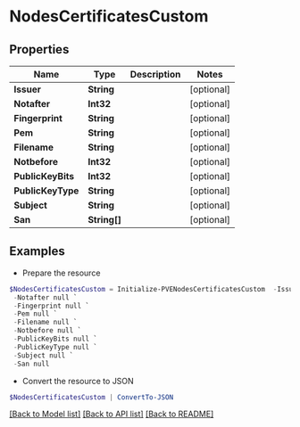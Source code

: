 # NodesCertificatesCustom
## Properties

Name | Type | Description | Notes
------------ | ------------- | ------------- | -------------
**Issuer** | **String** |  | [optional] 
**Notafter** | **Int32** |  | [optional] 
**Fingerprint** | **String** |  | [optional] 
**Pem** | **String** |  | [optional] 
**Filename** | **String** |  | [optional] 
**Notbefore** | **Int32** |  | [optional] 
**PublicKeyBits** | **Int32** |  | [optional] 
**PublicKeyType** | **String** |  | [optional] 
**Subject** | **String** |  | [optional] 
**San** | **String[]** |  | [optional] 

## Examples

- Prepare the resource
```powershell
$NodesCertificatesCustom = Initialize-PVENodesCertificatesCustom  -Issuer null `
 -Notafter null `
 -Fingerprint null `
 -Pem null `
 -Filename null `
 -Notbefore null `
 -PublicKeyBits null `
 -PublicKeyType null `
 -Subject null `
 -San null
```

- Convert the resource to JSON
```powershell
$NodesCertificatesCustom | ConvertTo-JSON
```

[[Back to Model list]](../README.md#documentation-for-models) [[Back to API list]](../README.md#documentation-for-api-endpoints) [[Back to README]](../README.md)

